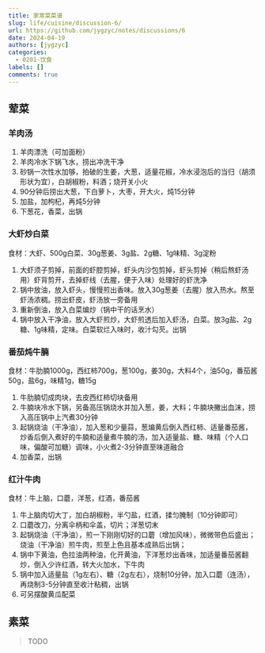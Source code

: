 ```yaml
---
title: 家常菜菜谱
slug: life/cuisine/discussion-6/
url: https://github.com/jygzyc/notes/discussions/6
date: 2024-04-19
authors: [jygzyc]
categories: 
  - 0201-饮食
labels: []
comments: true
---
```


<!-- cookbook -->

## 荤菜

### 羊肉汤

1. 羊肉漂洗（可加面粉）
2. 羊肉冷水下锅飞水，捞出冲洗干净
3. 砂锅一次性水加够，拍破的生姜，大葱，适量花椒，冷水浸泡后的当归（胡须形状为宜），白胡椒粉，料酒；烧开关小火
4. 90分钟后捞出大葱，下白萝卜，大枣，开大火，炖15分钟
5. 加盐，加枸杞，再炖5分钟
6. 下葱花，香菜，出锅

### 大虾炒白菜

食材：大虾、500g白菜、30g葱姜、3g盐、2g糖、1g味精、3g淀粉

1. 大虾须子剪掉，前面的虾腔剪掉，虾头内沙包剪掉，虾头剪掉（稍后熬虾汤用）虾背剪开，去掉虾线（去腥，便于入味）处理好的虾洗净
2. 锅中放油，放入虾头，慢慢煎出香味。放入30g葱姜（去腥）放入热水。熬至虾汤浓稠。捞出虾皮，虾汤放一旁备用
3. 重新倒油，放入白菜煸炒（锅中干的话烹水）
4. 锅中放入干净油，放入大虾煎炒，大虾煎透后加入虾汤，白菜。放3g盐、2g糖、1g味精，定味。白菜软烂入味时，收汁勾芡。出锅

### 番茄炖牛腩

食材：牛肋腩1000g，西红柿700g，葱100g，姜30g，大料4个，油50g，番茄酱50g，盐6g，味精1g，糖15g

1. 牛肋腩切成肉块，去皮西红柿切块备用
2. 牛腩块冷水下锅，另备高压锅烧水并加入葱，姜，大料；牛腩块撇出血沫，捞入高压锅中上汽煮30分钟
3. 起锅烧油（干净油），加入葱和少量蒜，葱煸黄后倒入西红柿、适量番茄酱，炒香后倒入煮好的牛腩和适量煮牛腩的汤，加入适量盐、糖、味精（个人口味，偏酸可加糖）调味，小火煮2-3分钟直至味道融合
4. 加香菜，出锅

### 红汁牛肉

食材：牛上脑，口蘑，洋葱，红酒，番茄酱

1. 牛上脑肉切大丁，加白胡椒粉，半勺盐，红酒，揉匀腌制（10分钟即可）
2. 口蘑改刀，分离伞柄和伞盖，切片；洋葱切末
3. 起锅烧油（干净油），煎一下刚刚切好的口蘑（增加风味），微微带色后盛出；烧油（干净油）煎牛肉，煎至上色且基本成熟后出锅；
4. 锅中下黄油，色拉油两种油，化开黄油，下洋葱炒出香味，加适量番茄酱翻炒，倒入少许红酒，转大火加水，下牛肉
5. 锅中加入适量盐（1g左右）、糖（2g左右），烧制10分钟，加入口蘑（连汤），再烧制3-5分钟直至收汁粘稠，出锅
6. 可另摆酸黄瓜配菜

## 素菜

> TODO
  
<script src="https://giscus.app/client.js"
    data-repo="jygzyc/notes"
    data-repo-id="R_kgDOJrOxMQ"
    data-mapping="number"
    data-term="6"
    data-reactions-enabled="1"
    data-emit-metadata="0"
    data-input-position="top"
    data-theme="preferred_color_scheme"
    data-lang="zh-CN"
    data-loading="lazy"
    crossorigin="anonymous"
    async>
</script>

